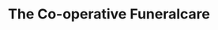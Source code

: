 ---
title: "The Co-operative Funeralcare"
url: /brighton-and-hove/the-co-operative-funeralcare-warren-road/
shop: funeral directors
---